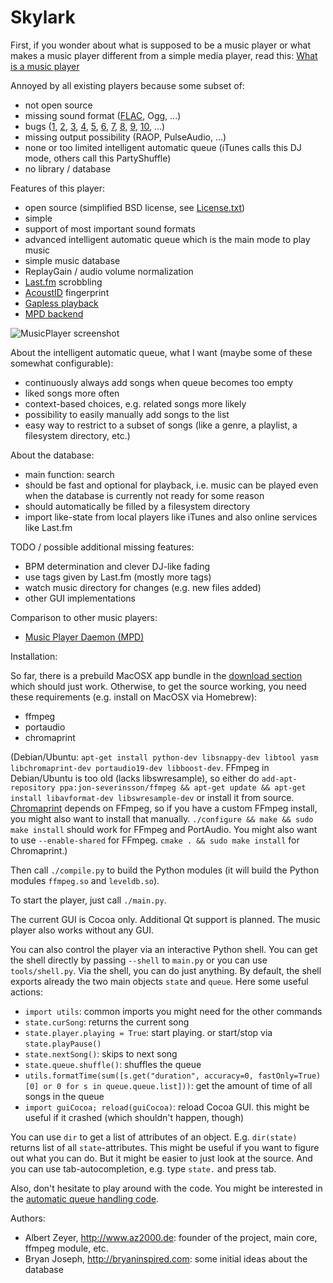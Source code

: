 Skylark
============

First, if you wonder about what is supposed to be a music player or what makes a music player different from a simple media player, read this: [What is a music player](https://github.com/albertz/music-player/blob/master/WhatIsAMusicPlayer.md)

Annoyed by all existing players because some subset of:

* not open source
* missing sound format ([FLAC](http://flac.sourceforge.net/itunes.html), Ogg, ...)
* bugs ([1](http://bugzilla.songbirdnest.com/show_bug.cgi?id=23640), [2](http://bugzilla.songbirdnest.com/show_bug.cgi?id=25023), [3](http://bugzilla.songbirdnest.com/show_bug.cgi?id=25042), [4](http://bugzilla.songbirdnest.com/show_bug.cgi?id=18503), [5](http://bugzilla.songbirdnest.com/show_bug.cgi?id=18505), [6](http://bugzilla.songbirdnest.com/show_bug.cgi?id=18480), [7](http://bugzilla.songbirdnest.com/show_bug.cgi?id=18478), [8](http://bugzilla.songbirdnest.com/show_bug.cgi?id=25073), [9](http://bugzilla.songbirdnest.com/show_bug.cgi?id=25024), [10](http://bugzilla.songbirdnest.com/show_bug.cgi?id=5975), ...)
* missing output possibility (RAOP, PulseAudio, ...)
* none or too limited intelligent automatic queue (iTunes calls this DJ mode, others call this PartyShuffle)
* no library / database

Features of this player:

* open source (simplified BSD license, see [License.txt](https://github.com/albertz/music-player/blob/master/License.txt))
* simple
* support of most important sound formats
* advanced intelligent automatic queue which is the main mode to play music
* simple music database
* ReplayGain / audio volume normalization
* [Last.fm](http://last.fm) scrobbling
* [AcoustID](http://acoustid.org) fingerprint
* [Gapless playback](http://en.wikipedia.org/wiki/Gapless_playback)
* [MPD backend](https://github.com/albertz/music-player/blob/master/mpdBackend.readme.md)

![MusicPlayer screenshot](https://github.com/albertz/music-player/raw/master/screenshot.png)

About the intelligent automatic queue, what I want (maybe some of these somewhat configurable):

* continuously always add songs when queue becomes too empty
* liked songs more often
* context-based choices, e.g. related songs more likely
* possibility to easily manually add songs to the list
* easy way to restrict to a subset of songs (like a genre, a playlist, a filesystem directory, etc.)

About the database:

* main function: search
* should be fast and optional for playback, i.e. music can be played even when the database is currently not ready for some reason
* should automatically be filled by a filesystem directory
* import like-state from local players like iTunes and also online services like Last.fm

TODO / possible additional missing features:

* BPM determination and clever DJ-like fading
* use tags given by Last.fm (mostly more tags)
* watch music directory for changes (e.g. new files added)
* other GUI implementations

Comparison to other music players:

* [Music Player Daemon (MPD)](https://github.com/albertz/music-player/blob/master/Compare_to_MPD.md)

Installation:

So far, there is a prebuild MacOSX app bundle in the [download section](https://sourceforge.net/projects/az-music-player/files/) which should just work. Otherwise, to get the source working, you need these requirements (e.g. install on MacOSX via Homebrew):

* ffmpeg
* portaudio
* chromaprint

(Debian/Ubuntu: `apt-get install python-dev libsnappy-dev libtool yasm libchromaprint-dev portaudio19-dev libboost-dev`. FFmpeg in Debian/Ubuntu is too old (lacks libswresample), so either do `add-apt-repository ppa:jon-severinsson/ffmpeg && apt-get update && apt-get install libavformat-dev libswresample-dev` or install it from source. [Chromaprint](http://acoustid.org/chromaprint) depends on FFmpeg, so if you have a custom FFmpeg install, you might also want to install that manually. `./configure && make && sudo make install` should work for FFmpeg and PortAudio. You might also want to use `--enable-shared` for FFmpeg. `cmake . && sudo make install` for Chromaprint.)

Then call `./compile.py` to build the Python modules (it will build the Python modules `ffmpeg.so` and `leveldb.so`).

To start the player, just call `./main.py`.

The current GUI is Cocoa only. Additional Qt support is planned. The music player also works without any GUI.

You can also control the player via an interactive Python shell. You can get the shell directly by passing `--shell` to `main.py` or you can use `tools/shell.py`. Via the shell, you can do just anything. By default, the shell exports already the two main objects `state` and `queue`. Here some useful actions:

* `import utils`: common imports you might need for the other commands
* `state.curSong`: returns the current song
* `state.player.playing = True`: start playing. or start/stop via `state.playPause()`
* `state.nextSong()`: skips to next song
* `state.queue.shuffle()`: shuffles the queue
* `utils.formatTime(sum([s.get("duration", accuracy=0, fastOnly=True)[0] or 0 for s in queue.queue.list]))`: get the amount of time of all songs in the queue
* `import guiCocoa; reload(guiCocoa)`: reload Cocoa GUI. this might be useful if it crashed (which shouldn't happen, though)

You can use `dir` to get a list of attributes of an object. E.g. `dir(state)` returns list of all `state`-attributes. This might be useful if you want to figure out what you can do. But it might be easier to just look at the source. And you can use tab-autocompletion, e.g. type `state.` and press tab.

Also, don't hesitate to play around with the code. You might be interested in the [automatic queue handling code](https://github.com/albertz/music-player/blob/master/queue.py).

Authors:

* Albert Zeyer, <http://www.az2000.de>: founder of the project, main core, ffmpeg module, etc.
* Bryan Joseph, <http://bryaninspired.com>: some initial ideas about the database

